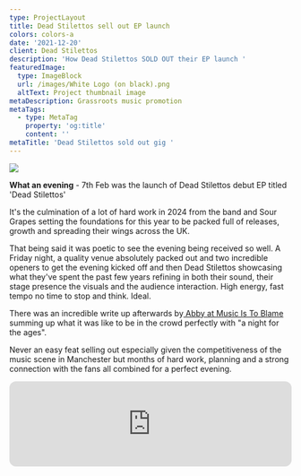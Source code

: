 ```yaml
---
type: ProjectLayout
title: Dead Stilettos sell out EP launch
colors: colors-a
date: '2021-12-20'
client: Dead Stilettos
description: 'How Dead Stilettos SOLD OUT their EP launch '
featuredImage:
  type: ImageBlock
  url: /images/White Logo (on black).png
  altText: Project thumbnail image
metaDescription: Grassroots music promotion
metaTags:
  - type: MetaTag
    property: 'og:title'
    content: ''
metaTitle: 'Dead Stilettos sold out gig '
---
```

![](/images/DS%20-%20EP%20Release%20Gig%20Poster%20-%20V3.png)

**What an evening** - 7th Feb was the launch of Dead Stilettos debut EP titled 'Dead Stilettos'

It's the culmination of a lot of hard work in 2024 from the band and Sour Grapes setting the foundations for this year to be packed full of releases, growth and spreading their wings across the UK.

That being said it was poetic to see the evening being received so well. A Friday night, a quality venue absolutely packed out and two incredible openers to get the evening kicked off and then Dead Stilettos showcasing what they've spent the past few years refining in both their sound, their stage presence the visuals and the audience interaction. High energy, fast tempo no time to stop and think. Ideal.

There was an incredible write up afterwards by[ Abby at Music Is To Blame](https://www.musicistoblame.co.uk/2025/02/dead-stilettos-and-ep-launch-party.html) summing up what it was like to be in the crowd perfectly with "a night for the ages".

Never an easy  feat selling out especially given the competitiveness of the music scene in Manchester but months of hard work, planning and a strong connection with the fans all combined for a perfect evening.

<iframe style="border-radius:12px" src="https://open.spotify.com/embed/artist/6KGeS9on2ykpqmQh3L7t7y?utm_source=generator&theme=0" width="100%" height="152" frameBorder="0" allowfullscreen="" allow="autoplay; clipboard-write; encrypted-media; fullscreen; picture-in-picture" loading="lazy"></iframe> 